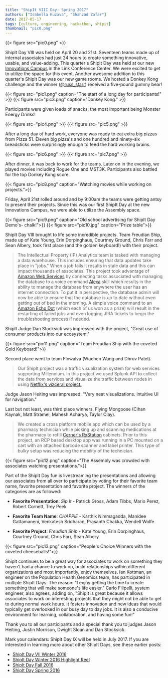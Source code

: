 ```yaml
---
title: "ShipIt VIII Day: Spring 2017"
authors: ["Isabella Kuzava", "Shahzad Zafar"]
date: 2017-05-17
tags: [culture, engineering, hackathon, shipit]
thumbnail: "pic0.png"
---
```


{{< figure src="pic0.png" >}}

ShipIt Day VIII was held on April 20 and 21st. Seventeen teams made up of internal associates had just 24 hours to create something innovative, usable, and value-adding. This quarter's ShipIt Day was held at our new [Innovations Campus](http://www.bizjournals.com/kansascity/news/2017/02/10/get-a-sneak-peek-inside-cerner-s-new-innovations.html) in the Link Conference Center. We were excited to get to utilize the space for this event. Another awesome addition to this quarter's ShipIt Day was our new game rooms. We hosted a Donkey Kong challenge and the winner ([@russ_starr](https://twitter.com/russ_starr)) received a five-pound gummy bear!

{{< figure src="pic1.png" caption="The start of a long day for participants!" >}}
{{< figure src="pic3.png" caption="Donkey Kong." >}}

Participants were given loads of snacks, the most important being Monster Energy Drinks!

{{< figure src="pic4.png" >}}
{{< figure src="pic5.png" >}}

After a long day of hard work, everyone was ready to eat extra big pizzas from Pizza 51. Eleven big pizza's and one hundred and ninety-six breadsticks were surprisingly enough to feed the hard working brains.

{{< figure src="pic6.png" >}}
{{< figure src="pic7.png" >}}

After dinner, it was back to work for the teams. Later on in the evening, we played movies including Rogue One and MST3K. Participants also battled for the top Donkey Kong score.

{{< figure src="pic8.png" caption="Watching movies while working on projects.">}}

Friday, April 21st rolled around and by 9:00am the teams were getting antsy to present their projects. Since this was our first ShipIt Day at the new Innovations Campus, we were able to utilize the Assembly space.

{{< figure src="pic9.png" caption="Old school advertising for ShipIt Day Demo's- chalk!">}}
{{< figure src="pic10.jpg" caption="Prize table">}}

ShipIt Day VIII brought to life some incredible projects. Team Freudian Ship, made up of Kate Young, Erin Dorpinghaus, Courtney Ground, Chris Farr and Sean Albery, took first place (and the golden keyboard!) with their project.

>The Intellectual Property (IP) Analytics team is tasked with managing a data warehouse. This includes ensuring that data updates take place in "jobs." When a job fails it results in stale data and this can impact thousands of associates. This project took advantage of [Amazon Web Services](https://aws.amazon.com/) by connecting tasks associated with managing the database to a voice command [Alexa](https://developer.amazon.com/alexa) skill which results in the ability to manage the database from anywhere the user has an internet connection. To put it in perspective, the database admin will now be able to ensure that the database is up to date without even getting out of bed in the morning. A simple voice command to an [Amazon Echo Dot](https://www.amazon.com/All-New-Amazon-Echo-Dot-Add-Alexa-To-Any-Room/dp/B01DFKC2SO) (which each of us won as a prize) will result in the restarting of failed jobs and even logging JIRA tickets to begin the troubleshooting process if needed.

ShipIt Judge Dan Stocksick was impressed with the project, "Great use of consumer products into our ecosystem."

{{< figure src="pic11.png" caption="Team Freudian Ship with the coveted Gold Keyboard!">}}

Second place went to team Flowalva (Wuchen Wang and Dhruv Patel).

>Our ShipIt project was a traffic visualization system for web services supporting Millennium. In this project we used Splunk API to collect the data from services and visualize the traffic between nodes in using [Netflix's vizceral project.](https://github.com/Netflix/vizceral)

Judge Jason Heiting was impressed. "Very neat visualizations.  Intuitive UI for navigation."

Last but not least, was third place winners, Flying Mongoose (Cihan Kaynak, Matt Stramel, Mahesh Acharya, Taylor Clay).

>We created a cross platform mobile app which can be used by a pharmacy technician while picking up and scanning medications at the pharmacy to refill [Cerner's RxStation](https://www.cerner.com/solutions/automated-dispensing-cabinet) cabinets. Prior to this project, an RCP based desktop app was running in a PC mounted on a cart with an attached barcode scanner and label printer. This type of bulky setup was reducing the mobility of the technician.

{{< figure src="pic12.png" caption="The Assembly was crowded with associates watching presentations.">}}

Part of the ShipIt Day fun is livestreaming the presentations and allowing our associates from all over to participate by voting for their favorite team name, favorite presentation and favorite project. The winners of the categories are as followed:

* **Favorite Presentation**: _Sip It_ - Patrick Gross, Adam Tibbs, Mario Perez, Robert Cornett, Trey Peek

* **Favorite Team Name**: _CHAPPiE_ - Karthik Nimmagadda, Manidee Gattamaneni, Venkatesh Sridharan, Prasanth Chakka, Wendell Wolfe

* **Favorite Project**: _Freudian Ship_ - Kate Young, Erin Dorpinghaus, Courtney Ground, Chris Farr, Sean Albery

{{< figure src="pic13.png" caption="People's Choice Winners with the coveted cheeseballs!">}}

ShipIt continues to be a great way for associates to work on something they haven't had a chance to work on, build relationships within different organizations and most importantly, enjoy themselves. Ian Kottman, an engineer on the Population Health Genomics team, has participated in multiple ShipIt Days. The reason: "I enjoy getting the time to create something that will make someone's life easier." Carlo Filipelli, system engineer, also agrees, adding on, "ShipIt is great because it allows associates to work on interesting projects that they might not be able to get to during normal work hours. It fosters innovation and new ideas that would typically get overlooked in our busy day to day jobs. It is also a conducive environment for learning, collaboration, and having some fun!"

Thank you to all our participants and a special thank you to judges Jason Heiting, Justin Morrison, Dwight Sloan and Dan Stocksick.

Mark your calendars: ShipIt Day IX will be held in July 2017. If you are interested in learning more about other ShipIt Days, see these earlier posts:

* [ShipIt Day VII Winter 2016](http://engineering.cerner.com/blog/shipit-vii-day-winter-2016/)
* [ShipIt Day Winter 2016 Highlight Reel](https://www.youtube.com/watch?v=iqTp0dmLgUk)
* [ShipIt Day Fall 2016](http://engineering.cerner.com/blog/fall-2016-shipit-day/)
* [ShipIt Day Spring 2016](http://engineering.cerner.com/blog/spring-2016-shipit-day/)
